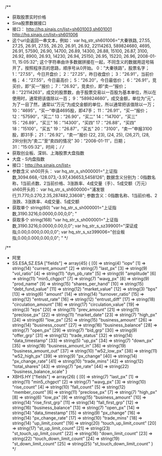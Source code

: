 /**
 * 获取股票实时价格
 * Sina股票数据接口
 * 接口：
    http://hq.sinajs.cn/list=sh601003,sh601001
    http://hq.sinajs.cn/list=sh601006
 * 这个url会返回一串文本，例如：
    var hq_str_sh601006="大秦铁路, 27.55, 27.25, 26.91, 27.55, 26.20, 26.91, 26.92, 22114263, 589824680, 4695, 26.91, 57590, 26.90, 14700, 26.89, 14300, 26.88, 15100, 26.87, 3100, 26.92, 8900, 26.93, 14230, 26.94, 25150, 26.95, 15220, 26.96, 2008-01-11, 15:05:32";
    这个字符串由许多数据拼接在一起，不同含义的数据用逗号隔开了，按照程序员的思路，顺序号从0开始。
        0：”大秦铁路”，股票名字；
        1：”27.55″，今日开盘价；
        2：”27.25″，昨日收盘价；
        3：”26.91″，当前价格；
        4：”27.55″，今日最高价；
        5：”26.20″，今日最低价；
        6：”26.91″，竞买价，即“买一”报价；
        7：”26.92″，竞卖价，即“卖一”报价；
        8：”22114263″，成交的股票数，由于股票交易以一百股为基本单位，所以在使用时，通常把该值除以一百；
        9：”589824680″，成交金额，单位为“元”，为了一目了然，通常以“万元”为成交金额的单位，所以通常把该值除以一万；
        10：”4695″，“买一”申请4695股，即47手；
        11：”26.91″，“买一”报价；
        12：”57590″，“买二”
        13：”26.90″，“买二”
        14：”14700″，“买三”
        15：”26.89″，“买三”
        16：”14300″，“买四”
        17：”26.88″，“买四”
        18：”15100″，“买五”
        19：”26.87″，“买五”
        20：”3100″，“卖一”申报3100股，即31手；
        21：”26.92″，“卖一”报价
        (22, 23), (24, 25), (26,27), (28, 29)分别为“卖二”至“卖四的情况”
        30：”2008-01-11″，日期；
        31：”15:05:32″，时间；
 */
/*
 * 获取创业板、深圳、上海股票大盘指数
 * 大盘 - S内盘指数
 * 接口：http://hq.sinajs.cn/list=
 * 参数含义
    sh00开头：
        var hq_str_s_sh000001="上证指数,3094.668,-128.073,-3.97,436653,5458126";
        数据含义分别为：0指数名称，1当前点数、2当前价格、3涨跌率、4成交量（手）、5成交额（万元）
    sh60开头的：
        var hq_str_s_sh600000="浦发银行,11.770,0.270,2.35,287482,33608";
        参数含义：0指数名称、1当前价格、2涨跌、3涨跌率、4成交量、5成交额
 * 获取单个
    string(60) "var hq_str_s_sh000001="上证指数,3190.3216,0.0000,0.00,0,0";
    "
 * 获取多个
    string(168) "var hq_str_s_sh000001="上证指数,3190.3216,0.0000,0.00,0,0";
    var hq_str_s_sz399001="深证成指,0.00,0.000,0.00,0,0";
    var hq_str_s_sz399006="创业板指,0.00,0.000,0.00,0,0";
    "
 */

/**
 * 阿里
 * SS.ESA,SZ.ESA
    ["fields"] => array(45) {
        [0] => string(4) "iopv"
        [1] => string(14) "current_amount"
        [2] => string(7) "last_px"
        [3] => string(9) "vol_ratio"
        [4] => string(11) "dyn_pb_rate"
        [5] => string(9) "amplitude"
        [6] => string(11) "min5_chgpct"
        [7] => string(7) "wavg_px"
        [8] => string(9) "prod_name"
        [9] => string(15) "shares_per_hand"
        [10] => string(15) "debt_fund_value"
        [11] => string(12) "market_value"
        [12] => string(3) "bps"
        [13] => string(6) "amount"
        [14] => string(14) "turnover_ratio"
        [15] => string(12) "entrust_rate"
        [16] => string(12) "entrust_diff"
        [17] => string(18) "circulation_amount"
        [18] => string(17) "circulation_value"
        [19] => string(3) "eps"
        [20] => string(11) "prev_amount"
        [21] => string(11) "preclose_px"
        [22] => string(11) "market_date"
        [23] => string(7) "high_px"
        [24] => string(6) "low_px"
        [25] => string(15) "business_amount"
        [26] => string(14) "business_count"
        [27] => string(16) "business_balance"
        [28] => string(7) "open_px"
        [29] => string(7) "bid_grp"
        [30] => string(9) "offer_grp"
        [31] => string(12) "trade_status"
        [32] => string(14) "data_timestamp"
        [33] => string(5) "up_px"
        [34] => string(7) "down_px"
        [35] => string(18) "business_amount_in"
        [36] => string(19) "business_amount_out"
        [37] => string(10) "w52_low_px"
        [38] => string(11) "w52_high_px"
        [39] => string(9) "px_change"
        [40] => string(14) "px_change_rate"
        [41] => string(10) "trade_mins"
        [42] => string(12) "total_shares"
        [43] => string(7) "pe_rate"
        [44] => string(22) "business_balance_scale"
    }
 * XBHS.HY
    ["fields"] => array(26) {
        [0] => string(7) "last_px"
        [1] => string(11) "min5_chgpct"
        [2] => string(7) "wavg_px"
        [3] => string(10) "rise_count"
        [4] => string(10) "fall_count"
        [5] => string(12) "member_count"
        [6] => string(11) "preclose_px"
        [7] => string(7) "high_px"
        [8] => string(6) "low_px"
        [9] => string(15) "business_amount"
        [10] => string(14) "rise_first_grp"
        [11] => string(14) "fall_first_grp"
        [12] => string(16) "business_balance"
        [13] => string(7) "open_px"
        [14] => string(14) "data_timestamp"
        [15] => string(9) "px_change"
        [16] => string(14) "px_change_rate"
        [17] => string(10) "trade_mins"
        [18] => string(14) "up_limit_count"
        [19] => string(20) "touch_up_limit_count"
        [20] => string(17) "st_up_limit_count"
        [21] => string(23) "st_touch_up_limit_count"
        [22] => string(16) "down_limit_count"
        [23] => string(22) "touch_down_limit_count"
        [24] => string(19) "st_down_limit_count"
        [25] => string(25) "st_touch_down_limit_count"
      }
 */

